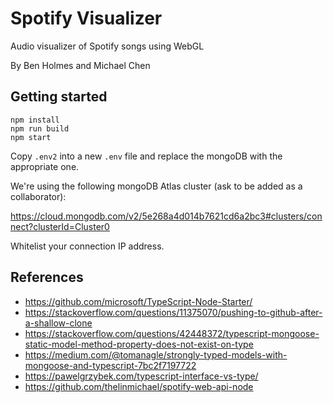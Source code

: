 # Spotify Visualizer

Audio visualizer of Spotify songs using WebGL

By Ben Holmes and Michael Chen

## Getting started

```
npm install
npm run build
npm start
```

Copy `.env2` into a new `.env` file and replace the mongoDB <password> with the appropriate one.

We're using the following mongoDB Atlas cluster (ask to be added as a collaborator):

https://cloud.mongodb.com/v2/5e268a4d014b7621cd6a2bc3#clusters/connect?clusterId=Cluster0

Whitelist your connection IP address.

## References

- https://github.com/microsoft/TypeScript-Node-Starter/
- https://stackoverflow.com/questions/11375070/pushing-to-github-after-a-shallow-clone
- https://stackoverflow.com/questions/42448372/typescript-mongoose-static-model-method-property-does-not-exist-on-type
- https://medium.com/@tomanagle/strongly-typed-models-with-mongoose-and-typescript-7bc2f7197722
- https://pawelgrzybek.com/typescript-interface-vs-type/
- https://github.com/thelinmichael/spotify-web-api-node
